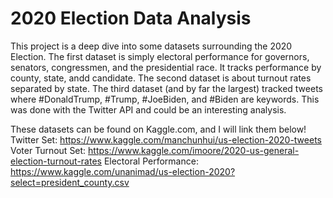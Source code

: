 # 2020 Election Data Analysis #
This project is a deep dive into some datasets surrounding the 2020 Election. The first dataset is simply electoral performance for governors, senators, congressmen, and the presidential race. It tracks performance by county, state, andd candidate. The second dataset is about turnout rates separated by state. The third dataset (and by far the largest) tracked tweets where #DonaldTrump, #Trump, #JoeBiden, and #Biden are keywords. This was done with the Twitter API and could be an interesting analysis.

These datasets can be found on Kaggle.com, and I will link them below!
Twitter Set: https://www.kaggle.com/manchunhui/us-election-2020-tweets
Voter Turnout Set: https://www.kaggle.com/imoore/2020-us-general-election-turnout-rates
Electoral Performance: https://www.kaggle.com/unanimad/us-election-2020?select=president_county.csv
